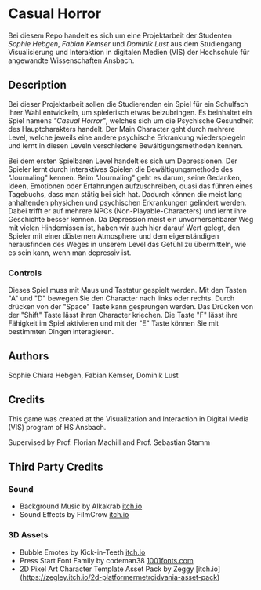 # Casual Horror
Bei diesem Repo handelt es sich um eine Projektarbeit der Studenten *Sophie Hebgen*, *Fabian Kemser* und *Dominik Lust* aus dem Studiengang Visualisierung und Interaktion in digitalen Medien (VIS) der Hochschule für angewandte Wissenschaften Ansbach.


## Description
Bei dieser Projektarbeit sollen die Studierenden ein Spiel für ein Schulfach ihrer Wahl entwickeln, um spielerisch etwas beizubringen.
Es beinhaltet ein Spiel namens *"Casual Horror"*, welches sich um die Psychische Gesundheit des Hauptcharakters handelt.
Der Main Character geht durch mehrere Level, welche jeweils eine andere psychische Erkrankung wiederspiegeln und lernt in diesen Leveln verschiedene Bewältigungsmethoden kennen.

Bei dem ersten Spielbaren Level handelt es sich um Depressionen. Der Spieler lernt durch interaktives Spielen die Bewältigungsmethode des "Journaling" kennen. Beim "Journaling" 
geht es darum, seine Gedanken, Ideen, Emotionen oder Erfahrungen aufzuschreiben, quasi das führen eines Tagebuchs, dass man stätig bei sich hat. Dadurch können die meist lang anhaltenden
physichen und psychischen Erkrankungen gelindert werden. Dabei trifft er auf mehrere NPCs (Non-Playable-Characters) und lernt ihre Geschichte besser kennen. 
Da Depression meist ein unvorhersehbarer Weg mit vielen Hindernissen ist, haben wir auch hier darauf Wert gelegt, den Spieler mit einer düsternen Atmosphere und dem eigenständigen 
herausfinden des Weges in unserem Level das Gefühl zu übermitteln, wie es sein kann, wenn man depressiv ist.


### Controls
Dieses Spiel muss mit Maus und Tastatur gespielt werden.
Mit den Tasten "A" und "D" bewegen Sie den Character nach links oder rechts.
Durch drücken von der "Space" Taste kann gesprungen werden.
Das Drücken von der "Shift" Taste lässt ihren Character kriechen.
Die Taste "F" lässt ihre Fähigkeit im Spiel aktivieren und mit der "E" Taste können Sie mit bestimmten Dingen interagieren.

## Authors
Sophie Chiara Hebgen, Fabian Kemser, Dominik Lust

## Credits
This game was created at the Visualization and Interaction in Digital Media (VIS) program of HS Ansbach. 

Supervised by Prof. Florian Machill and Prof. Sebastian Stamm

## Third Party Credits

### Sound
* Background Music by Alkakrab [itch.io](https://alkakrab.itch.io/piano-instrumental)
* Sound Effects by FilmCrow [itch.io](https://filmcow.itch.io/)

### 3D Assets
* Bubble Emotes by Kick-in-Teeth [itch.io](https://kicked-in-teeth.itch.io/emoticons)
* Press Start Font Family by codeman38 [1001fonts.com](https://www.1001fonts.com/press-start-font.html)
* 2D Pixel Art Character Template Asset Pack by Zeggy [itch.io] (https://zegley.itch.io/2d-platformermetroidvania-asset-pack)
